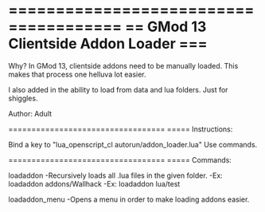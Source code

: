 ======================================
== GMod 13 Clientside Addon Loader ===
======================================
  Why?
In GMod 13, clientside addons
need to be manually loaded. This makes 
that process one helluva lot easier.

I also added in the ability to load from 
data and lua folders. Just for shiggles.

Author: Adult

==================================
===== Instructions:

Bind a key to "lua_openscript_cl autorun/addon_loader.lua"
Use commands.

==================================
===== Commands:  

loadaddon <folder>
	-Recursively loads all .lua files in the given folder.
	-Ex: loadaddon addons/Wallhack
	-Ex: loadaddon lua/test

loadaddon_menu
	-Opens a menu in order to make loading addons easier.
